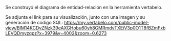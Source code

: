 Se construyó el diagrama de entidad-relación en la herramienta vertabelo.

Se adjunta el link para su visualización, junto con una imagen y su generación de código SQL: 
https://my.vertabelo.com/public-model-view/BIM14KCDvZNzk39eAXGHobu60yh8GMRmdvTXEiV3p0O1T8fBZmFxbLEVQDmyzqpz?x=3979&y=4002&zoom=0.6273
